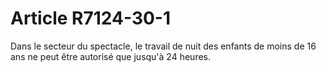 # Article R7124-30-1

Dans le secteur du spectacle, le travail de nuit des enfants de moins de 16 ans ne peut être autorisé que jusqu'à 24 heures.